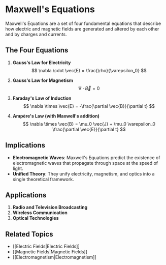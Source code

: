 # Maxwell's Equations

Maxwell's Equations are a set of four fundamental equations that describe how electric and magnetic fields are generated and altered by each other and by charges and currents.

## The Four Equations

1. **Gauss's Law for Electricity**
   $$ \nabla \cdot \vec{E} = \frac{\rho}{\varepsilon_0} $$

2. **Gauss's Law for Magnetism**
   $$ \nabla \cdot \vec{B} = 0 $$

3. **Faraday's Law of Induction**
   $$ \nabla \times \vec{E} = -\frac{\partial \vec{B}}{\partial t} $$

4. **Ampère's Law (with Maxwell's addition)**
   $$ \nabla \times \vec{B} = \mu_0 \vec{J} + \mu_0 \varepsilon_0 \frac{\partial \vec{E}}{\partial t} $$

## Implications

- **Electromagnetic Waves**: Maxwell's Equations predict the existence of electromagnetic waves that propagate through space at the speed of light.
- **Unified Theory**: They unify electricity, magnetism, and optics into a single theoretical framework.

## Applications

1. **Radio and Television Broadcasting**
2. **Wireless Communication**
3. **Optical Technologies**

## Related Topics

- [[Electric Fields|Electric Fields]]
- [[Magnetic Fields|Magnetic Fields]]
- [[Electromagnetism|Electromagnetism]]
